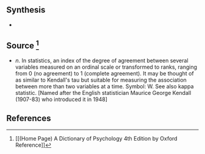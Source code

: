 ## Synthesis
- 
## Source [^1]
- $n$. In statistics, an index of the degree of agreement between several variables measured on an ordinal scale or transformed to ranks, ranging from 0 (no agreement) to 1 (complete agreement). It may be thought of as similar to Kendall's tau but suitable for measuring the association between more than two variables at a time. Symbol: W. See also kappa statistic. \[Named after the English statistician Maurice George Kendall (1907-83) who introduced it in 1948]
## References

[^1]: [[(Home Page) A Dictionary of Psychology 4th Edition by Oxford Reference]]